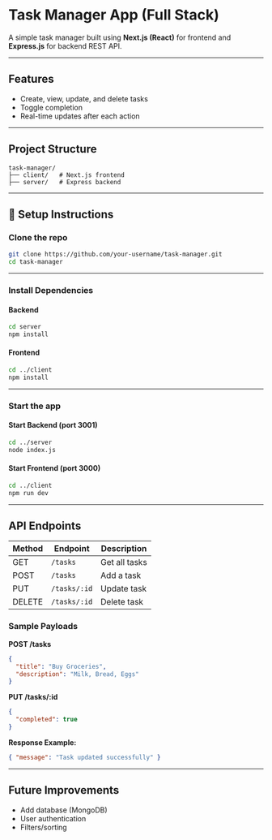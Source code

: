 
#  Task Manager App (Full Stack)

A simple task manager built using **Next.js (React)** for frontend and **Express.js** for backend REST API.

---

##  Features
- Create, view, update, and delete tasks
- Toggle completion
- Real-time updates after each action

---

##  Project Structure

```
task-manager/
├── client/   # Next.js frontend
├── server/   # Express backend
```

---

## 🔧 Setup Instructions

###  Clone the repo
```bash
git clone https://github.com/your-username/task-manager.git
cd task-manager
```

---

###  Install Dependencies

#### Backend
```bash
cd server
npm install
```

#### Frontend
```bash
cd ../client
npm install
```

---

###  Start the app

#### Start Backend (port 3001)
```bash
cd ../server
node index.js
```

#### Start Frontend (port 3000)
```bash
cd ../client
npm run dev
```

---

##  API Endpoints

| Method | Endpoint        | Description         |
|--------|------------------|---------------------|
| GET    | `/tasks`         | Get all tasks       |
| POST   | `/tasks`         | Add a task          |
| PUT    | `/tasks/:id`     | Update task         |
| DELETE | `/tasks/:id`     | Delete task         |

### Sample Payloads

**POST /tasks**
```json
{
  "title": "Buy Groceries",
  "description": "Milk, Bread, Eggs"
}
```

**PUT /tasks/:id**
```json
{
  "completed": true
}
```

**Response Example:**
```json
{ "message": "Task updated successfully" }
```


---

##  Future Improvements
- Add database (MongoDB)
- User authentication
- Filters/sorting

